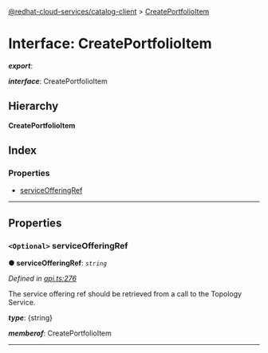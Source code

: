 [@redhat-cloud-services/catalog-client](../README.md) > [CreatePortfolioItem](../interfaces/createportfolioitem.md)

# Interface: CreatePortfolioItem

*__export__*: 

*__interface__*: CreatePortfolioItem

## Hierarchy

**CreatePortfolioItem**

## Index

### Properties

* [serviceOfferingRef](createportfolioitem.md#serviceofferingref)

---

## Properties

<a id="serviceofferingref"></a>

### `<Optional>` serviceOfferingRef

**● serviceOfferingRef**: *`string`*

*Defined in [api.ts:276](https://github.com/karelhala/javascript-clients/blob/master/packages/catalog/api.ts#L276)*

The service offering ref should be retrieved from a call to the Topology Service.

*__type__*: {string}

*__memberof__*: CreatePortfolioItem

___

